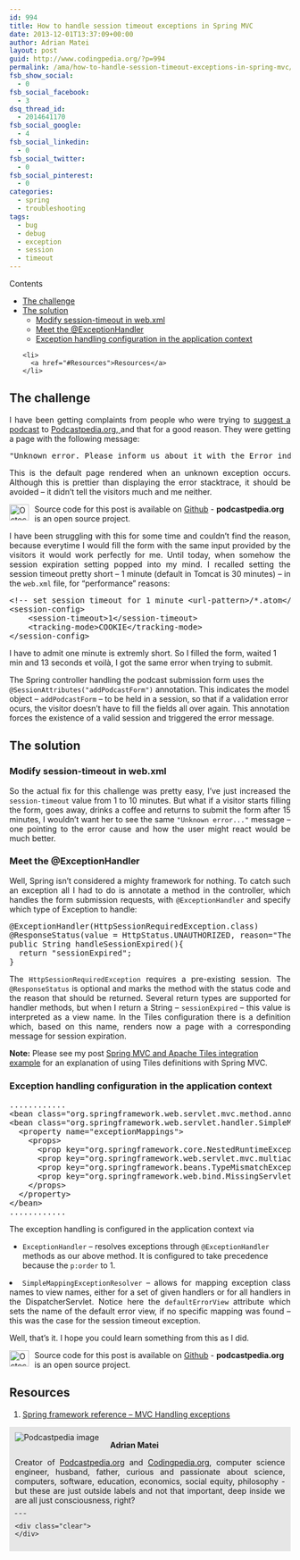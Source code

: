 ```yaml
---
id: 994
title: How to handle session timeout exceptions in Spring MVC
date: 2013-12-01T13:37:09+00:00
author: Adrian Matei
layout: post
guid: http://www.codingpedia.org/?p=994
permalink: /ama/how-to-handle-session-timeout-exceptions-in-spring-mvc/
fsb_show_social:
  - 0
fsb_social_facebook:
  - 3
dsq_thread_id:
  - 2014641170
fsb_social_google:
  - 4
fsb_social_linkedin:
  - 0
fsb_social_twitter:
  - 0
fsb_social_pinterest:
  - 0
categories:
  - spring
  - troubleshooting
tags:
  - bug
  - debug
  - exception
  - session
  - timeout
---
```

<div id="toc_container" class="no_bullets">
  <p class="toc_title">
    Contents
  </p>

  <ul class="toc_list">
    <li>
      <a href="#The_challenge">The challenge</a>
    </li>
    <li>
      <a href="#The_solution">The solution</a><ul>
        <li>
          <a href="#Modify_session-timeout_in_webxml">Modify session-timeout in web.xml</a>
        </li>
        <li>
          <a href="#Meet_the_ExceptionHandler">Meet the @ExceptionHandler</a>
        </li>
        <li>
          <a href="#Exception_handling_configuration_in_the_application_context">Exception handling configuration in the application context</a>
        </li>
      </ul>
    </li>

    <li>
      <a href="#Resources">Resources</a>
    </li>
  </ul>
</div>

## <span id="The_challenge">The challenge</span>

<p style="text-align: justify;">
  I have been getting complaints from people who were trying to <a title="Suggest podcast to Podcastpedia.org" href="https://github.com/Codingpedia/podcastpedia/how_can_i_help/add_podcast" target="_blank">suggest a podcast</a> to <a title="Podcastpedia.org, knowledge to go" href="https://github.com/Codingpedia/podcastpedia" target="_blank">Podcastpedia.org, </a>and that for a good reason. They were getting a page with the following message:
</p>

<pre class="lang:default decode:true" title="Unknow error message">"Unknown error. Please inform us about it with the Error indication form."</pre>

<p style="text-align: justify;">
  This is the default page rendered when an unknown exception occurs. Although this is prettier than displaying the error stacktrace, it should be avoided &#8211; it didn&#8217;t tell the visitors much and me neither.
</p>

<p style="text-align: justify;">
  <p class="note_normal">
    <img style="float: left; width: 35px; height: 29px; margin-right: 10px;" src="{{site.url}}/wp-content/uploads/2015/06/Octocat-smaller.png" alt="Octocat" /> Source code for this post is available on <a href="https://github.com/Codingpedia/podcastpedia">Github</a> - <b>podcastpedia.org</b> is an open source project.
  </p>

  <!--more-->
</p>

<p style="text-align: justify;">
  I have been struggling with this for some time and couldn&#8217;t find the reason, because everytime I would fill the form with the same input provided by the visitors it would work perfectly for me. Until today, when somehow the session expiration setting popped into my mind. I recalled setting the session timeout pretty short &#8211; 1 minute (default in Tomcat is 30 minutes) &#8211; in the <code>web.xml</code> file, for &#8220;performance&#8221; reasons:
</p>

<pre class="lang:default mark:3 decode:true" title="Original session timeout configuration in web.xml">&lt;!-- set session timeout for 1 minute &lt;url-pattern&gt;/*.atom&lt;/url-pattern&gt; --&gt;
&lt;session-config&gt;
	&lt;session-timeout&gt;1&lt;/session-timeout&gt;
	&lt;tracking-mode&gt;COOKIE&lt;/tracking-mode&gt;
&lt;/session-config&gt;</pre>

I have to admit one minute is extremly short. So I filled the form, waited 1 min and 13 seconds et voilà, I got the same error when trying to submit.

The Spring controller handling the podcast submission form uses the `@SessionAttributes("addPodcastForm")` annotation. This indicates the model object &#8211; `addPodcastForm` &#8211; to be held in a session, so that if a validation error ocurs, the visitor doesn&#8217;t have to fill the fields all over again. This annotation forces the existence of a valid session and triggered the error message.

## <span id="The_solution">The solution</span>

### <span id="Modify_session-timeout_in_webxml">Modify session-timeout in web.xml</span>

<p style="text-align: justify;">
  So the actual fix for this challenge was pretty easy, I&#8217;ve just increased the <code>session-timeout</code> value from 1 to 10 minutes. But what if a visitor starts filling the form, goes away, drinks a coffee and returns to submit the form after 15 minutes, I wouldn&#8217;t want her to see the same <code>"Unknown error..."</code> message &#8211; one pointing to the error cause and how the user might react would be much better.
</p>

### <span id="Meet_the_ExceptionHandler">Meet the @ExceptionHandler</span>

<p style="text-align: justify;">
  Well, Spring isn&#8217;t considered a mighty framework for nothing. To catch such an exception all I had to do is annotate a method in the controller, which handles the form submission requests, with <code>@ExceptionHandler</code> and specify which type of Exception to handle:
</p>

<pre class="lang:java mark:1 decode:true" title="Controller method to handle Session timeout exception">@ExceptionHandler(HttpSessionRequiredException.class)
@ResponseStatus(value = HttpStatus.UNAUTHORIZED, reason="The session has expired"))
public String handleSessionExpired(){
  return "sessionExpired";
}</pre>

<p style="text-align: justify;">
  The <code>HttpSessionRequiredException</code> requires a pre-existing session. The <code>@ResponseStatus</code> is optional and marks the method with the status code and the reason that should be returned. Several return types are supported for handler methods, but when I return a String &#8211; <code>sessionExpired</code> &#8211; this value is interpreted as a view name. In the Tiles configuration there is a definition which, based on this name, renders now a page with a corresponding message for session expiration.
</p>

<p class="note_normal">
  <strong>Note:</strong> Please see my post <a title="Spring MVC and Apache Tiles integration example" href="http://www.codingpedia.org/ama/spring-mvc-and-apache-tiles-integration-example/" target="_blank">Spring MVC and Apache Tiles integration example</a> for an explanation of using Tiles definitions with Spring MVC.
</p>

### <span id="Exception_handling_configuration_in_the_application_context">Exception handling configuration in the application context</span>

<pre class="lang:default mark:2,3 decode:true" title="Exception handling configuration in Application context">............
&lt;bean class="org.springframework.web.servlet.mvc.method.annotation.ExceptionHandlerExceptionResolver" p:order="1" /&gt;
&lt;bean class="org.springframework.web.servlet.handler.SimpleMappingExceptionResolver" p:order="2" p:defaultErrorView="uncaughtException"&gt;
  &lt;property name="exceptionMappings"&gt;
	&lt;props&gt;
	  &lt;prop key="org.springframework.core.NestedRuntimeException.DataAccessException"&gt;dataAccessFailure&lt;/prop&gt;
	  &lt;prop key="org.springframework.web.servlet.mvc.multiaction.NoSuchRequestHandlingMethodException"&gt;resourceNotFound&lt;/prop&gt;
	  &lt;prop key="org.springframework.beans.TypeMismatchException"&gt;resourceNotFound&lt;/prop&gt;
	  &lt;prop key="org.springframework.web.bind.MissingServletRequestParameterException"&gt;resourceNotFound&lt;/prop&gt;
	&lt;/props&gt;
  &lt;/property&gt;
&lt;/bean&gt;
............</pre>

<p style="text-align: justify;">
  The exception handling is configured in the application context via
</p>

  * `ExceptionHandler` &#8211; resolves exceptions through `@ExceptionHandler` methods as our above method. It is configured to take precedence because the `p:order` to 1.
<li style="text-align: justify;">
  <code>SimpleMappingExceptionResolver</code> &#8211; allows for mapping exception class names to view names, either for a set of given handlers or for all handlers in the DispatcherServlet. Notice here the <code>defaultErrorView</code> attribute which sets the name of the default error view, if no specific mapping was found &#8211; this was the case for the session timeout exception.
</li>

Well, that&#8217;s it. I hope you could learn something from this as I did.

<p class="note_normal">
  <img style="float: left; width: 35px; height: 29px; margin-right: 10px;" src="{{site.url}}/wp-content/uploads/2015/06/Octocat-smaller.png" alt="Octocat" /> Source code for this post is available on <a href="https://github.com/Codingpedia/podcastpedia">Github</a> - <b>podcastpedia.org</b> is an open source project.
</p>

## <span id="Resources">Resources</span>

  1. <a title="Handling exceptions" href="http://docs.spring.io/spring/docs/3.2.5.RELEASE/spring-framework-reference/htmlsingle/#mvc-exceptionhandlers" target="_blank">Spring framework reference &#8211; MVC Handling exceptions</a>

<div id="about_author" style="background-color: #e6e6e6; padding: 10px;">
  <img id="author_portrait" style="float: left; margin-right: 20px;" src="{{site.url}}/images/authors/amacoder.png" alt="Podcastpedia image" />

  <p id="about_author_header">
    <strong>Adrian Matei</strong>
  </p>

  <div id="author_details" style="text-align: justify;">
    Creator of <a title="Podcastpedia.org, knowledge to go" href="https://github.com/Codingpedia/podcastpedia" target="_blank">Podcastpedia.org</a> and <a title="Codingpedia, sharing coding knowledge" href="http://www.codingpedia.org" target="_blank">Codingpedia.org</a>, computer science engineer, husband, father, curious and passionate about science, computers, software, education, economics, social equity, philosophy - but these are just outside labels and not that important, deep inside we are all just consciousness, right?
  </div>

  <div id="follow_social" style="clear: both;">
    <div id="social_logos">
       <a class="icon-twitter" href="https://twitter.com/codingpedia" target="_blank"> </a> <a class="icon-facebook" href="https://www.facebook.com/codingpedia" target="_blank"> </a> <a class="icon-linkedin" href="https://www.linkedin.com/company/codingpediaorg" target="_blank"> </a> <a class="icon-github" href="https://github.com/adrianmatei-me" target="_blank"> </a>
    </div>

    <div class="clear">
    </div>
  </div>
</div>
